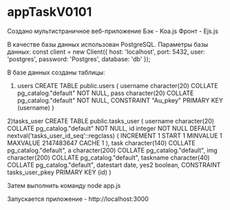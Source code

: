 # appTaskV0101
Создано мультистраничное веб-приложение
Бэк - Koa.js
Фронт - Ejs.js

В качестве базы данных использован PostgreSQL.
Параметры базы данных: const client = new Client({ host: 'localhost', port: 5432, user: 'postgres', password: 'Postgres', database: 'db' }); 

В базе данных созданы таблицы: 
1) users 
CREATE TABLE public.users
(
    username character(20) COLLATE pg_catalog."default" NOT NULL,
    pass character(20) COLLATE pg_catalog."default" NOT NULL,
    CONSTRAINT "Au_pkey" PRIMARY KEY (username)
)  

2)tasks_user
CREATE TABLE public.tasks_user
(
    username character(20) COLLATE pg_catalog."default" NOT NULL,
    id integer NOT NULL DEFAULT nextval('tasks_user_id_seq'::regclass) ( INCREMENT 1 START 1 MINVALUE 1 MAXVALUE 2147483647 CACHE 1 ),
    task character(140) COLLATE pg_catalog."default",
    a character(200) COLLATE pg_catalog."default",
    img character(200) COLLATE pg_catalog."default",
    taskname character(40) COLLATE pg_catalog."default",
    datestart date,
    yes2 boolean,
    CONSTRAINT tasks_user_pkey PRIMARY KEY (id)
)

Затем выполнить команду
node app.js

Запускается приложение - http://localhost:3000
